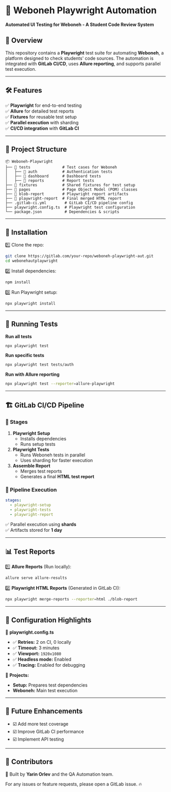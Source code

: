 # 📌 Weboneh Playwright Automation  
**Automated UI Testing for Weboneh - A Student Code Review System**  

## 🚀 Overview  
This repository contains a **Playwright** test suite for automating **Weboneh**, a platform designed to check students' code sources. The automation is integrated with **GitLab CI/CD**, uses **Allure reporting**, and supports parallel test execution.  

---

## 🛠️ Features  
✅ **Playwright** for end-to-end testing  
✅ **Allure** for detailed test reports  
✅ **Fixtures** for reusable test setup  
✅ **Parallel execution** with sharding  
✅ **CI/CD integration** with **GitLab CI**  

---

## 📁 Project Structure  
```
📦 Weboneh-Playwright
├── 📂 tests              # Test cases for Weboneh
│   ├── 📂 auth           # Authentication tests
│   ├── 📂 dashboard      # Dashboard tests
│   ├── 📂 reports        # Report tests
├── 📂 fixtures           # Shared fixtures for test setup
├── 📂 pages              # Page Object Model (POM) classes
├── 📂 blob-report        # Playwright report artifacts
├── 📂 playwright-report  # Final merged HTML report
├── .gitlab-ci.yml        # GitLab CI/CD pipeline config
├── playwright.config.ts  # Playwright test configuration
└── package.json          # Dependencies & scripts
```

---

## 🔧 Installation  
1️⃣ Clone the repo:  
```sh
git clone https://gitlab.com/your-repo/weboneh-playwright-aut.git
cd webonehautplaywright
```  
2️⃣ Install dependencies:  
```sh
npm install
```  
3️⃣ Run Playwright setup:  
```sh
npx playwright install
```  

---

## 🚀 Running Tests  
**Run all tests**  
```sh
npx playwright test
```  
**Run specific tests**  
```sh
npx playwright test tests/auth
```  
**Run with Allure reporting**  
```sh
npx playwright test --reporter=allure-playwright
```

---

## 🏗️ GitLab CI/CD Pipeline  
### **🔹 Stages**  
1. **Playwright Setup**  
   - Installs dependencies  
   - Runs setup tests  
2. **Playwright Tests**  
   - Runs Weboneh tests in parallel  
   - Uses sharding for faster execution  
3. **Assemble Report**  
   - Merges test reports  
   - Generates a final **HTML test report**  

### **🔹 Pipeline Execution**  
```yml
stages:
  - playwright-setup
  - playwright-tests
  - playwright-report
```
✅ Parallel execution using **shards**  
✅ Artifacts stored for **1 day**  

---

## 📊 Test Reports  
1️⃣ **Allure Reports** (Run locally):  
```sh
allure serve allure-results
```  
2️⃣ **Playwright HTML Reports** (Generated in GitLab CI):  
```sh
npx playwright merge-reports --reporter=html ./blob-report
```

---

## 📌 Configuration Highlights  
📜 **playwright.config.ts**  
- ✅ **Retries:** 2 on CI, 0 locally  
- ✅ **Timeout:** 3 minutes  
- ✅ **Viewport:** `1920x1080`  
- ✅ **Headless mode:** Enabled  
- ✅ **Tracing:** Enabled for debugging  

🔹 **Projects:**  
- **Setup:** Prepares test dependencies  
- **Weboneh:** Main test execution  

---

## 🎯 Future Enhancements  
- ☑️ Add more test coverage  
- ☑️ Improve GitLab CI performance  
- ☑️ Implement API testing  

---

## 🤝 Contributors  
🚀 Built by **Yarin Orlev** and the QA Automation team.  

For any issues or feature requests, please open a GitLab issue. 🔥  
